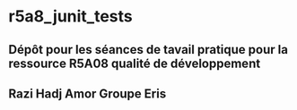 # r5a8_junit_tests

## Dépôt pour les séances de tavail pratique pour la ressource R5A08 qualité de développement

## Razi Hadj Amor Groupe Eris

